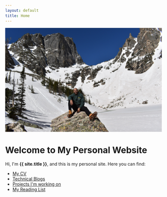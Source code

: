 ```yaml
---
layout: default
title: Home
---
```


<img src="/assets/img/profile.JPG" alt="Profile Picture" class="profile-img">

# Welcome to My Personal Website

Hi, I'm **{{ site.title }}**, and this is my personal site. Here you can find:

- [My CV](/cv/)
- [Technical Blogs](/blog/)
- [Projects I'm working on](/projects/)
- [My Reading List](/reading/)